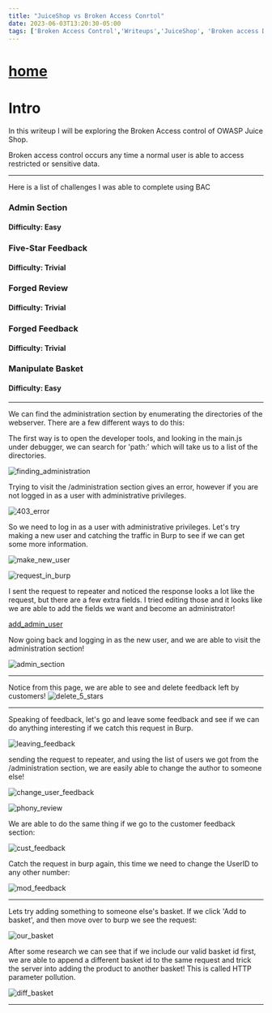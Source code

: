```yaml
---
title: "JuiceShop vs Broken Access Conrtol"
date: 2023-06-03T13:20:30-05:00
tags: ['Broken Access Control','Writeups','JuiceShop', 'Broken access Defense and Remediation ']
---
```

 
# [home](https://jjolley91.github.io/blog)

 # Intro

 In this writeup I will be exploring the Broken Access control of OWASP Juice Shop. 

 Broken access control occurs any time a normal user is able to access restricted or sensitive data.

 ***************************************************************************

Here is a list of challenges I was able to complete using BAC
 ### Admin Section
 #### Difficulty: Easy

 ### Five-Star Feedback
 #### Difficulty: Trivial

 ### Forged Review
 #### Difficulty: Trivial

 ### Forged Feedback
 #### Difficulty: Trivial

 ### Manipulate Basket
 #### Difficulty: Easy


****************************************************************************

 We can find the administration section by enumerating the directories of the webserver. There are a few different ways to do this:

 The first way is to open the developer tools, and looking in the main.js under debugger, we can search for 'path:' which will take us to a list of the directories.

 ![finding_administration](https://github.com/jjolley91/blog/blob/main/static/broken_Auth/finding_administration.png?raw=true)

 Trying to visit the /administration section gives an error, however if you are not logged in as a user with administrative privileges. 

 ![403_error](https://github.com/jjolley91/blog/blob/main/static/broken_Auth/403_error.png?raw=true)

 So we need to log in as a user with administrative privileges. Let's try making a new user and catching the traffic in Burp to see if we can get some more information.

 ![make_new_user](https://github.com/jjolley91/blog/blob/main/static/broken_Auth/make_new_user.png?raw=true)

 ![request_in_burp](https://github.com/jjolley91/blog/blob/main/static/broken_Auth/request_in_burp.png?raw=true)

 I sent the request to repeater and noticed the response looks a lot like the request, but there are a few extra fields. I tried editing those and it looks like we are able to add the fields we want and become an administrator! 


[add_admin_user](https://github.com/jjolley91/blog/blob/main/static/broken_Auth/add_admin_user.png?raw=true)

Now going back and logging in as the new user, and we are able to visit the administration section!

![admin_section](https://github.com/jjolley91/blog/blob/main/static/broken_Auth/admin_section.png?raw=true)

****************************************************************************
Notice from this page, we are able to see and delete feedback left by customers! 
![delete_5_stars](https://github.com/jjolley91/blog/blob/main/static/broken_Auth/delete_5_stars.png?raw=true)

****************************************************************************

Speaking of feedback, let's go and leave some feedback and see if we can do anything interesting if we catch this request in Burp.

![leaving_feedback](https://github.com/jjolley91/blog/blob/main/static/broken_Auth/leaving_feedback.png?raw=true)

sending the request to repeater, and using the list of users we got from the /administration section, we are easily able to change the author to someone else!

![change_user_feedback](https://github.com/jjolley91/blog/blob/main/static/broken_Auth/change_user_feedback.png?raw=true)

![phony_review](https://github.com/jjolley91/blog/blob/main/static/broken_Auth/phony_review.png?raw=true)

We are able to do the same thing if we go to the customer feedback section:

![cust_feedback](https://github.com/jjolley91/blog/blob/main/static/broken_Auth/cust_feedback.png?raw=true)

Catch the request in burp again, this time we need to change the UserID to any other number:

![mod_feedback](https://github.com/jjolley91/blog/blob/main/static/broken_Auth/mod_feedback.png?raw=true)

****************************************************************************

Lets try adding something to someone else's basket. If we click 'Add to basket', and then move over to burp we see the request:

![our_basket](https://github.com/jjolley91/blog/blob/main/static/broken_Auth/our_basket.png?raw=true)


After some research we can see that if we include our valid basket id first, we are able to append a different basket id to the same request and trick the server into adding the product to another basket! This is called HTTP parameter pollution.

![diff_basket](https://github.com/jjolley91/blog/blob/main/static/broken_Auth/diff_basket.png?raw=true)


****************************************************************************
